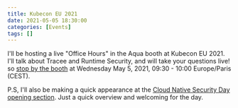 ```yaml
---
title: Kubecon EU 2021
date: 2021-05-05 18:30:00
categories: [Events]
tags: []
---
```


I'll be hosting a live "Office Hours" in the Aqua booth at Kubecon EU 2021. I'll talk about Tracee and Runtime Security, and will take your questions live! so [stop by the booth](https://kubecon-cloudnativecon-europe.com/virtual-exhibitor/?v0326b739525aaf6a5900c153ea6485e67109462e8db159b156161fc07c7e3d8016769932b4c0398e64b5ea52edb3d1c5=9ABD4E38A02222692909FA8BACE23C62FA8112168EBB13214E1988E04BC2B96A32196F1859CCEB692D1D4FE44D270623) at Wednesday May 5, 2021, 09:30 - 10:00 Europe/Paris (CEST).

P.S, I'll also be making a quick appearance at the [Cloud Native Security Day opening section](https://sched.co/iRnc). Just a quick overview and welcoming for the day.
